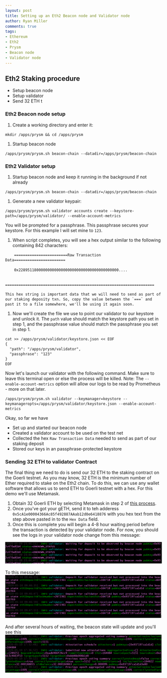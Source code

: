 ```yaml
---
layout: post
title: Setting up an Eth2 Beacon node and Validator node
author: Ryan Miller
comments: true
tags:
- Ethereum
- Eth2
- Prysm
- Beacon node
- Validator node
---
```


## Eth2 Staking procedure
- Setup beacon node
- Setup validator
- Send 32 ETH t

### Eth2 Beacon node setup

1. Create a working directory and enter it:
```
mkdir /apps/prysm && cd /apps/prysm
```
1. Startup beacon node
```
/apps/prysm/prysm.sh beacon-chain --datadir=/apps/prysm/beacon-chain
```

### Eth2 Validator setup

1. Startup beacon node and keep it running in the background if not already 
```
/apps/prysm/prysm.sh beacon-chain --datadir=/apps/prysm/beacon-chain
```

1. Generate a new validator keypair:
```
/apps/prysm/prysm.sh validator accounts create --keystore-path=/apps/prysm/validator/ --enable-account-metrics
```
You will be prompted for a passphrase. This passphrase secures your keystore. For this example I will set mine to `123`.

1. When script completes, you will see a hex output similar to the following containing 842 characters:  
```
    ========================Raw Transaction Data=======================

    0x228951180000000000000000000000000000000000000....

    ===================================================================
```

    This hex string is important data that we will need to send as part of our staking deposity txn. So, copy the value between the `===` and past it to a file somewhere, we'll be using it again soon.

1. Now we'll create the file we use to point our validator to our keystore and unlock it. The `path` value should match the keystore path you set in step 1, and the passphrase value should match the passphrase you set in step 1.
```
cat >> /apps/prysm/validator/keystore.json << EOF
{
  "path": "/apps/prysm/validator",
  "passphrase": "123"
}
EOF
```  

Now let's launch our validator with the following command. Make sure to leave this terminal open or else the process will be killed. Note: The `--enable-account-metrics` option will allow our logs to be read by Prometheus - more on that later.

```
/apps/prysm/prysm.sh validator --keymanager=keystore --keymanageropts=/apps/prysm/validator/keystore.json --enable-account-metrics
```

Okay, so far we have 
- Set up and started our beacon node
- Created a validator account to be used on the test net
- Collected the hex `Raw Transaction Data` needed to send as part of our staking deposit
- Stored our keys in an passphrase-protected keystore

### Sending 32 ETH to validator Contract
The final thing we need to do is send our 32 ETH to the staking contract on the Goerli testnet. As you may know, 32 ETH is the minimum number of Ether required to stake on the Eth2 chain. To do this, we can use any wallet software that allows us to send ETH to Goerli testnet with a hex. For this demo we'll use Metamask.

1. Obtain 32 Goerli ETH by selecting Metamask in step 2 of [this process](https://prylabs.net/participate).
1. Once you've got your gETH, send it to teh adderess `0x5cA1e00004366Ac85f492887AAab12d0e6418876` with you hex text from the step above pasted in to the `Hex Data` field.
1. Once this is complete you will begin a 4-8 hour waiting period before the transaction is detected by your validator node. For now, you should see the logs in your validator node change from this message:
<div style="text-align:center"><img src="/static/img/blogimages/eth2setup/waitingfordeposit.PNG" /><p style="width:450px; text-align:center; margin: auto"></p></div>
<br />  
To this message:
<div style="text-align:center"><img src="/static/img/blogimages/eth2setup/notyetprocessed.PNG" /><p style="width:450px; text-align:center; margin: auto"></p></div>
<br />  
And after several hours of waiting, the beacon state will update and you'll see this
<div style="text-align:center"><img src="/static/img/blogimages/eth2setup/beaconupdated.PNG" /><p style="width:450px; text-align:center; margin: auto"></p></div>
<br />  

